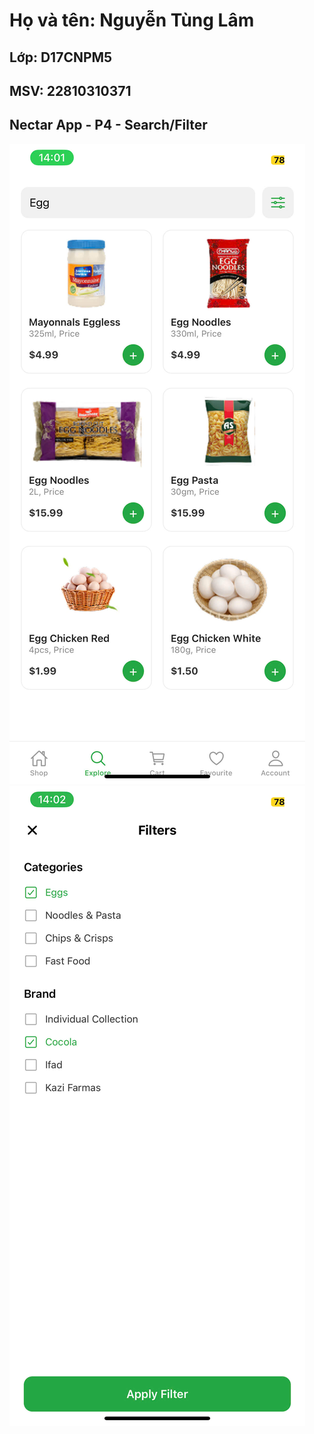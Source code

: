 # Họ và tên: Nguyễn Tùng Lâm
## Lớp: D17CNPM5
## MSV: 22810310371
## Nectar App - P4 - Search/Filter
![anh4.jpg](anh4.jpg)
![anh5.jpg](anh5.jpg)
